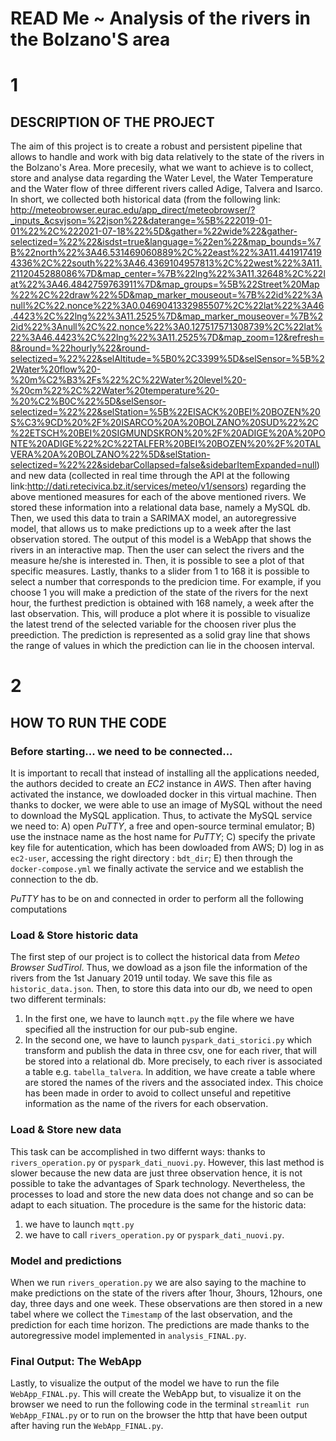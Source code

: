 # READ Me ~ Analysis of the rivers in the Bolzano'S area   

# 1
## DESCRIPTION OF THE PROJECT  
The aim of this project is to create a robust and persistent pipeline that allows to handle and work with big data relatively to the state of the rivers in the Bolzano's Area. 
More precesily, what we want to achieve is to collect, store and analyse data regarding the Water Level, the Water Temperature and the Water flow of three different rivers called Adige, Talvera and Isarco. 
In short, we collected both historical data (from the following link: http://meteobrowser.eurac.edu/app_direct/meteobrowser/?_inputs_&csvjson=%22json%22&daterange=%5B%222019-01-01%22%2C%222021-07-18%22%5D&gather=%22wide%22&gather-selectized=%22%22&isdst=true&language=%22en%22&map_bounds=%7B%22north%22%3A46.531469060889%2C%22east%22%3A11.4419174194336%2C%22south%22%3A46.4369104957813%2C%22west%22%3A11.2112045288086%7D&map_center=%7B%22lng%22%3A11.32648%2C%22lat%22%3A46.4842759763911%7D&map_groups=%5B%22Street%20Map%22%2C%22draw%22%5D&map_marker_mouseout=%7B%22id%22%3Anull%2C%22.nonce%22%3A0.0469041332985507%2C%22lat%22%3A46.4423%2C%22lng%22%3A11.2525%7D&map_marker_mouseover=%7B%22id%22%3Anull%2C%22.nonce%22%3A0.127517571308739%2C%22lat%22%3A46.4423%2C%22lng%22%3A11.2525%7D&map_zoom=12&refresh=8&round=%22hourly%22&round-selectized=%22%22&selAltitude=%5B0%2C3399%5D&selSensor=%5B%22Water%20flow%20-%20m%C2%B3%2Fs%22%2C%22Water%20level%20-%20cm%22%2C%22Water%20temperature%20-%20%C2%B0C%22%5D&selSensor-selectized=%22%22&selStation=%5B%22EISACK%20BEI%20BOZEN%20S%C3%9CD%20%2F%20ISARCO%20A%20BOLZANO%20SUD%22%2C%22ETSCH%20BEI%20SIGMUNDSKRON%20%2F%20ADIGE%20A%20PONTE%20ADIGE%22%2C%22TALFER%20BEI%20BOZEN%20%2F%20TALVERA%20A%20BOLZANO%22%5D&selStation-selectized=%22%22&sidebarCollapsed=false&sidebarItemExpanded=null) and new data (collected in real time through the API at the following link:http://dati.retecivica.bz.it/services/meteo/v1/sensors) regarding the above mentioned measures for each of the above mentioned rivers. 
We stored these information into a relational data base, namely a MySQL db. Then, we used this data to train a SARIMAX model, an autoregressive model, that allows us to make predictions up to a week after the last observation stored. 
The output of this model is a WebApp that shows the rivers in an interactive map. Then the user can select the rivers and the measure he/she is interested in. Then, it is possible to see a plot of that specific measures.  Lastly, thanks to a slider from 1 to 168 it is possible to select a number that corresponds to the predicion time. For example, if you choose 1 you will make a prediction of the state of the rivers for the next hour, the furthest prediction is obtained with 168 namely, a week after the last observation. This, will produce a plot where it is possible to visualize the latest trend of the selected variable for the choosen river plus the preediction.  The prediction is represented as a solid gray line that shows the range of values in which the prediction can lie in the choosen interval. 

# 2 
## HOW TO RUN THE CODE
### Before starting... we need to be connected...
It is important to recall that instead of installing all the applications needed, the authors decided to create an _EC2_ instance in _AWS_. Then after having activated the instance, we dowloaded docker in this virtual machine. Then thanks to docker, we were able to use an image of MySQL without the need to download the MySQL application. Thus, to activate the MySQL service we need to:
A) open _PuTTY_, a free and open-source terminal emulator; 
B) use the instnace name as the host name for _PuTTY_; 
C) specify the private key file for autentication, which has been dowloaded from  AWS;
D) log in as `ec2-user`, accessing the right directory : `bdt_dir`; 
E) then through the `docker-compose.yml` we finally activate the service and we establish the connection to the db.   

_PuTTY_ has to be on and connected  in order to perform all the following computations

### Load & Store historic data 
The first step of our project is to collect the historical data from _Meteo Browser SudTirol_. 
Thus, we dowload as a json file the information of the rivers from the 1st January 2019 until today. We save this file as `historic_data.json`. 
Then, to store this data into our db,  we need to open two different terminals: 
1) In the first one, we have to launch `mqtt.py` the file where we have specified all the instruction for our pub-sub engine. 
2) In the second one, we have to launch `pyspark_dati_storici.py` which transform and publish the data in three csv, one for each river, that will be stored into a relational db. 
More precisely, to each river is associated a table e.g. `tabella_talvera`. In addition, we have create a table where are stored the names of the rivers and the associated index. 
This choice has been made in order to avoid to collect unseful and repetitive information as the name of the rivers for each observation. 
### Load & Store new data 
This task can be accomplished in two differnt ways: thanks to `rivers_operation.py` or `pyspark_dati_nuovi.py`. However, this last method is slower because the new data are just three observation hence, it is not possible to take the advantages of Spark technology. 
Nevertheless, the processes to load and store the new data does not change and so can be adapt to each situation.
The procedure is the same for the historic data: 
1)  we have to launch `mqtt.py` 
2)  we have to call  `rivers_operation.py` or `pyspark_dati_nuovi.py`.
### Model and predictions 
When we run `rivers_operation.py` we are also saying to the machine to make predictions on the state of the rivers after 1hour, 3hours, 12hours, one day, three days and one week. 
These observations are then stored in a new tabel where we collect the `Timestamp` of the last observation, and the prediction for each time horizon. 
The predictions are made thanks to the autoregressive model implemented in `analysis_FINAL.py`. 
### Final Output: The WebApp
Lastly, to visualize the output of the model we have to run the file `WebApp_FINAL.py`. This will create the WebApp but, to visualize it on the browser we need to run the following code in the terminal `streamlit run WebApp_FINAL.py` or to run on the browser the http that have been output after having run the `WebApp_FINAL.py`.
